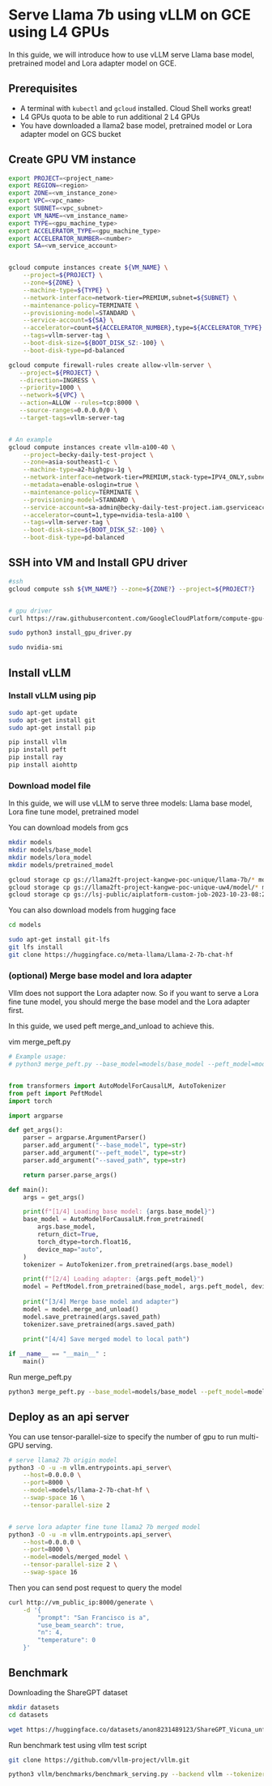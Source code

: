 # Serve Llama 7b using vLLM on GCE using L4 GPUs

In this guide, we will introduce how to use vLLM serve Llama base model, pretrained model and Lora adapter model on GCE.


## Prerequisites
*   A terminal with `kubectl` and `gcloud` installed. Cloud Shell works great!
*   L4 GPUs quota to be able to run additional 2 L4 GPUs
*   You have downloaded a llama2 base model,  pretrained model or Lora adapter model on GCS bucket

## Create GPU VM instance

```bash
export PROJECT=<project_name>
export REGION=<region>
export ZONE=<vm_instance_zone>
export VPC=<vpc_name>
export SUBNET=<vpc_subnet>
export VM_NAME=<vm_instance_name>
export TYPE=<gpu_machine_type>
export ACCELERATOR_TYPE=<gpu_machine_type>
export ACCELERATOR_NUMBER=<number>
export SA=<vm_service_account>


gcloud compute instances create ${VM_NAME} \
    --project=${PROJECT} \
    --zone=${ZONE} \
    --machine-type=${TYPE} \
    --network-interface=network-tier=PREMIUM,subnet=${SUBNET} \
    --maintenance-policy=TERMINATE \
    --provisioning-model=STANDARD \
    --service-account=${SA} \
    --accelerator=count=${ACCELERATOR_NUMBER},type=${ACCELERATOR_TYPE} \
    --tags=vllm-server-tag \
    --boot-disk-size=${BOOT_DISK_SZ:-100} \
    --boot-disk-type=pd-balanced

gcloud compute firewall-rules create allow-vllm-server \
   --project=${PROJECT} \
   --direction=INGRESS \
   --priority=1000 \
   --network=${VPC} \
   --action=ALLOW --rules=tcp:8000 \
   --source-ranges=0.0.0.0/0 \
   --target-tags=vllm-server-tag


# An example
gcloud compute instances create vllm-a100-40 \
    --project=becky-daily-test-project \
    --zone=asia-southeast1-c \
    --machine-type=a2-highgpu-1g \
    --network-interface=network-tier=PREMIUM,stack-type=IPV4_ONLY,subnet=subnet-singapore \
    --metadata=enable-oslogin=true \
    --maintenance-policy=TERMINATE \
    --provisioning-model=STANDARD \
    --service-account=sa-admin@becky-daily-test-project.iam.gserviceaccount.com \
    --accelerator=count=1,type=nvidia-tesla-a100 \
    --tags=vllm-server-tag \
    --boot-disk-size=${BOOT_DISK_SZ:-100} \
    --boot-disk-type=pd-balanced

```



## SSH into VM and Install GPU driver
```bash
#ssh
gcloud compute ssh ${VM_NAME?} --zone=${ZONE?} --project=${PROJECT?}


# gpu driver
curl https://raw.githubusercontent.com/GoogleCloudPlatform/compute-gpu-installation/main/linux/install_gpu_driver.py --output install_gpu_driver.py

sudo python3 install_gpu_driver.py

sudo nvidia-smi

```

## Install vLLM

### Install vLLM using pip
```bash
sudo apt-get update
sudo apt-get install git
sudo apt-get install pip

pip install vllm
pip install peft
pip install ray
pip install aiohttp
```

### Download model file
In this guide, we will use vLLM to serve three models: Llama base model, Lora fine tune model, pretrained model

You can download models from gcs

```bash
mkdir models
mkdir models/base_model
mkdir models/lora_model
mkdir models/pretrained_model

gcloud storage cp gs://llama2ft-project-kangwe-poc-unique/llama-7b/* models/base_model
gcloud storage cp gs://llama2ft-project-kangwe-poc-unique-uw4/model/* models/lora_model
gcloud storage cp gs://lsj-public/aiplatform-custom-job-2023-10-23-08:22:55.188/model/* models/pretrained_model

```

You can also download models from hugging face
```bash
cd models

sudo apt-get install git-lfs
git lfs install
git clone https://huggingface.co/meta-llama/Llama-2-7b-chat-hf
```


### (optional) Merge base model and lora adapter


Vllm does not support the Lora adapter now. So if you want to serve a Lora fine tune model, you should merge the base model and the Lora adapter first.

In this guide, we used peft merge_and_unload to achieve this.

vim merge_peft.py

[embedmd]:# (merge_peft.py)
```python
# Example usage:
# python3 merge_peft.py --base_model=models/base_model --peft_model=models/lora_model --saved_path=models/merged_model


from transformers import AutoModelForCausalLM, AutoTokenizer
from peft import PeftModel
import torch

import argparse

def get_args():
    parser = argparse.ArgumentParser()
    parser.add_argument("--base_model", type=str)
    parser.add_argument("--peft_model", type=str)
    parser.add_argument("--saved_path", type=str)

    return parser.parse_args()

def main():
    args = get_args()

    print(f"[1/4] Loading base model: {args.base_model}")
    base_model = AutoModelForCausalLM.from_pretrained(
        args.base_model,
        return_dict=True,
        torch_dtype=torch.float16,
        device_map="auto",
    )
    tokenizer = AutoTokenizer.from_pretrained(args.base_model)

    print(f"[2/4] Loading adapter: {args.peft_model}")
    model = PeftModel.from_pretrained(base_model, args.peft_model, device_map="auto")
    
    print("[3/4] Merge base model and adapter")
    model = model.merge_and_unload()
    model.save_pretrained(args.saved_path)
    tokenizer.save_pretrained(args.saved_path)
    
    print("[4/4] Save merged model to local path")

if __name__ == "__main__" :
    main()

```

Run merge_peft.py
```bash
python3 merge_peft.py --base_model=models/base_model --peft_model=models/lora_model --saved_path=models/merged_model
```

## Deploy as an api server

You can use tensor-parallel-size to specify the number of gpu to run multi-GPU serving.
```bash
# serve llama2 7b origin model
python3 -O -u -m vllm.entrypoints.api_server\
    --host=0.0.0.0 \
    --port=8000 \
    --model=models/llama-2-7b-chat-hf \
    --swap-space 16 \
    --tensor-parallel-size 2


# serve lora adapter fine tune llama2 7b merged model
python3 -O -u -m vllm.entrypoints.api_server\
    --host=0.0.0.0 \
    --port=8000 \
    --model=models/merged_model \
    --tensor-parallel-size 2 \
    --swap-space 16

```

Then you can send post request to query the model
```bash
curl http://vm_public_ip:8000/generate \
    -d '{
        "prompt": "San Francisco is a",
        "use_beam_search": true,
        "n": 4,
        "temperature": 0
    }'

```

## Benchmark
Downloading the ShareGPT dataset
```bash
mkdir datasets
cd datasets

wget https://huggingface.co/datasets/anon8231489123/ShareGPT_Vicuna_unfiltered/resolve/main/ShareGPT_V3_unfiltered_cleaned_split.json
```

Run benchmark test using vllm test script


```bash
git clone https://github.com/vllm-project/vllm.git

python3 vllm/benchmarks/benchmark_serving.py --backend vllm --tokenizer models/llama-2-7b-chat-hf --dataset datasets/ShareGPT_V3_unfiltered_cleaned_split.json --host 0.0.0.0 --port 8000
```
